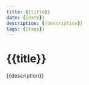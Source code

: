```yaml
---
title: {{title}}
date: {{date}}
description: {{description}}
tags: {{tags}}
---
```


# {{title}}

{{description}}
